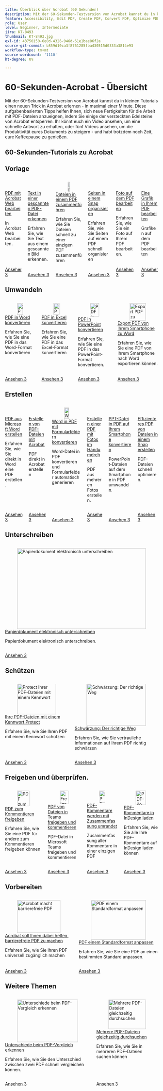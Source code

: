 ```yaml
---
title: Überblick über Acrobat (60 Sekunden)
description: Mit der 60-Sekunden-Testversion von Acrobat kannst du in kleinen Tutorials einen neuen Trick in Acrobat erlernen - in maximal einer Minute.
feature: Accessibility, Edit PDF, Create PDF, Convert PDF, Optimize PDF, Sign, Security, Share, Collaboration
role: User
level: Beginner, Intermediate
jira: KT-8493
thumbnail: KT-8493.jpg
exl-id: 43750150-6e0d-4326-946d-61e1bae86f2a
source-git-commit: b859d10ca3f8761285fba430515d0333a3814e93
workflow-type: tm+mt
source-wordcount: '1110'
ht-degree: 0%

---
```


# 60-Sekunden-Acrobat - Übersicht

Mit der 60-Sekunden-Testversion von Acrobat kannst du in kleinen Tutorials einen neuen Trick in Acrobat erlernen - in maximal einer Minute. Diese aufgabenbasierten Tipps helfen Ihnen, sich neue Fertigkeiten für die Arbeit mit PDF-Dateien anzueignen, indem Sie einige der versteckten Edelsteine von Acrobat entsperren. Ihr könnt euch ein Video ansehen, um eine schnelle Antwort zu erhalten, oder fünf Videos ansehen, um die Produktivität eures Dokuments zu steigern - und habt trotzdem noch Zeit, eure Kaffeepause zu genießen.

## 60-Sekunden-Tutorials zu Acrobat

## Vorlage   

<!-- START CARDS HTML - DO NOT MODIFY BY HAND -->
<div class="columns">
    <div class="column is-half-tablet is-half-desktop is-one-third-widescreen" aria-label="Edit PDF with Acrobat Web">
        <div class="card" style="height: 100%; display: flex; flex-direction: column; height: 100%;">
            <div class="card-image">
                <figure class="image x-is-16by9">
                    <a href="https://experienceleague.adobe.com/de/docs/document-cloud-learn/acrobat-learning/60-second/edit" title="PDF mit Acrobat Web bearbeiten" target="_self" rel="referrer">
                        <img class="is-bordered-r-small" src="https://experienceleague.adobe.com/de/docs/document-cloud-learn/acrobat-learning/60-second/media_15446e803641327fa17c7dad1078f062c9dc5712a.png?width=400&format=webply&optimize=medium" alt="PDF mit Acrobat Web bearbeiten"
                             style="width: 100%; aspect-ratio: 16 / 9; object-fit: cover; overflow: hidden; display: block; margin: auto;">
                    </a>
                </figure>
            </div>
            <div class="card-content is-padded-small" style="display: flex; flex-direction: column; flex-grow: 1; justify-content: space-between;">
                <div class="top-card-content">
                    <p class="headline is-size-6 has-text-weight-bold">
                        <a href="https://experienceleague.adobe.com/de/docs/document-cloud-learn/acrobat-learning/60-second/edit" target="_self" rel="referrer" title="PDF mit Acrobat Web bearbeiten">PDF mit Acrobat Web bearbeiten</a>
                    </p>
                    <p class="is-size-6">In Acrobat Web bearbeiten.</p>
                </div>
                <a href="https://experienceleague.adobe.com/de/docs/document-cloud-learn/acrobat-learning/60-second/edit" target="_self" rel="referrer" class="spectrum-Button spectrum-Button--outline spectrum-Button--primary spectrum-Button--sizeM" style="align-self: flex-start; margin-top: 1rem;">
                    <span class="spectrum-Button-label has-no-wrap has-text-weight-bold">Ansehen</span>
                3</a>
            </div>
        </div>
    </div>
    <div class="column is-half-tablet is-half-desktop is-one-third-widescreen" aria-label="Recognize text in a scanned PDF file">
        <div class="card" style="height: 100%; display: flex; flex-direction: column; height: 100%;">
            <div class="card-image">
                <figure class="image x-is-16by9">
                    <a href="https://experienceleague.adobe.com/de/docs/document-cloud-learn/acrobat-learning/60-second/textrecognition" title="Text in einer gescannten PDF-Datei erkennen" target="_self" rel="referrer">
                        <img class="is-bordered-r-small" src="https://experienceleague.adobe.com/de/docs/document-cloud-learn/acrobat-learning/60-second/media_18991458e25e3aeaa0ba7f169a5c62d91bfd011c7.png?width=400&format=webply&optimize=medium" alt="Text in einer gescannten PDF-Datei erkennen"
                             style="width: 100%; aspect-ratio: 16 / 9; object-fit: cover; overflow: hidden; display: block; margin: auto;">
                    </a>
                </figure>
            </div>
            <div class="card-content is-padded-small" style="display: flex; flex-direction: column; flex-grow: 1; justify-content: space-between;">
                <div class="top-card-content">
                    <p class="headline is-size-6 has-text-weight-bold">
                        <a href="https://experienceleague.adobe.com/de/docs/document-cloud-learn/acrobat-learning/60-second/textrecognition" target="_self" rel="referrer" title="Text in einer gescannten PDF-Datei erkennen">Text in einer gescannten PDF-Datei erkennen</a>
                    </p>
                    <p class="is-size-6">Erfahren Sie, wie Sie Text aus einem gescannten Bild erkennen.</p>
                </div>
                <a href="https://experienceleague.adobe.com/de/docs/document-cloud-learn/acrobat-learning/60-second/textrecognition" target="_self" rel="referrer" class="spectrum-Button spectrum-Button--outline spectrum-Button--primary spectrum-Button--sizeM" style="align-self: flex-start; margin-top: 1rem;">
                    <span class="spectrum-Button-label has-no-wrap has-text-weight-bold">Ansehen</span>
                3</a>
            </div>
        </div>
    </div>
    <div class="column is-half-tablet is-half-desktop is-one-third-widescreen" aria-label="Combine files into one PDF">
        <div class="card" style="height: 100%; display: flex; flex-direction: column; height: 100%;">
            <div class="card-image">
                <figure class="image x-is-16by9">
                    <a href="https://experienceleague.adobe.com/de/docs/document-cloud-learn/acrobat-learning/60-second/combine-to-one-pdf" title="Dateien auf einer PDF zusammenführen" target="_self" rel="referrer">
                        <img class="is-bordered-r-small" src="https://experienceleague.adobe.com/de/docs/document-cloud-learn/acrobat-learning/getting-started/media_12db4e53771239c4c355e54868bb8c2d72912cf58.png?width=400&format=webply&optimize=medium" alt="Dateien auf einer PDF zusammenführen"
                             style="width: 100%; aspect-ratio: 16 / 9; object-fit: cover; overflow: hidden; display: block; margin: auto;">
                    </a>
                </figure>
            </div>
            <div class="card-content is-padded-small" style="display: flex; flex-direction: column; flex-grow: 1; justify-content: space-between;">
                <div class="top-card-content">
                    <p class="headline is-size-6 has-text-weight-bold">
                        <a href="https://experienceleague.adobe.com/de/docs/document-cloud-learn/acrobat-learning/60-second/combine-to-one-pdf" target="_self" rel="referrer" title="Dateien auf einer PDF zusammenführen">Dateien in einem PDF zusammenführen</a>
                    </p>
                    <p class="is-size-6">Erfahren Sie, wie Sie Dateien schnell zu einer einzigen PDF zusammenführen</p>
                </div>
                <a href="https://experienceleague.adobe.com/de/docs/document-cloud-learn/acrobat-learning/60-second/combine-to-one-pdf" target="_self" rel="referrer" class="spectrum-Button spectrum-Button--outline spectrum-Button--primary spectrum-Button--sizeM" style="align-self: flex-start; margin-top: 1rem;">
                    <span class="spectrum-Button-label has-no-wrap has-text-weight-bold">Ansehen</span>
                3</a>
            </div>
        </div>
    </div>
    <div class="column is-half-tablet is-half-desktop is-one-third-widescreen" aria-label="Organize pages in a snap">
        <div class="card" style="height: 100%; display: flex; flex-direction: column; height: 100%;">
            <div class="card-image">
                <figure class="image x-is-16by9">
                    <a href="https://experienceleague.adobe.com/de/docs/document-cloud-learn/acrobat-learning/60-second/organize" title="Seiten schnell organisieren." target="_self" rel="referrer">
                        <img class="is-bordered-r-small" src="https://experienceleague.adobe.com/de/docs/document-cloud-learn/acrobat-learning/60-second/media_134a5e6bdc79683186039aefd4886410edcf8f24d.png?width=400&format=webply&optimize=medium" alt="Seiten schnell organisieren."
                             style="width: 100%; aspect-ratio: 16 / 9; object-fit: cover; overflow: hidden; display: block; margin: auto;">
                    </a>
                </figure>
            </div>
            <div class="card-content is-padded-small" style="display: flex; flex-direction: column; flex-grow: 1; justify-content: space-between;">
                <div class="top-card-content">
                    <p class="headline is-size-6 has-text-weight-bold">
                        <a href="https://experienceleague.adobe.com/de/docs/document-cloud-learn/acrobat-learning/60-second/organize" target="_self" rel="referrer" title="Seiten schnell organisieren.">Seiten in einem Snap organisieren</a>
                    </p>
                    <p class="is-size-6">Erfahren Sie, wie Sie Seiten auf einem PDF schnell organisieren</p>
                </div>
                <a href="https://experienceleague.adobe.com/de/docs/document-cloud-learn/acrobat-learning/60-second/organize" target="_self" rel="referrer" class="spectrum-Button spectrum-Button--outline spectrum-Button--primary spectrum-Button--sizeM" style="align-self: flex-start; margin-top: 1rem;">
                    <span class="spectrum-Button-label has-no-wrap has-text-weight-bold">Ansehen</span>
                3</a>
            </div>
        </div>
    </div>
    <div class="column is-half-tablet is-half-desktop is-one-third-widescreen" aria-label="Edit a photo in your PDF">
        <div class="card" style="height: 100%; display: flex; flex-direction: column; height: 100%;">
            <div class="card-image">
                <figure class="image x-is-16by9">
                    <a href="https://experienceleague.adobe.com/de/docs/document-cloud-learn/acrobat-learning/60-second/editphoto" title="Ein Foto auf dem PDF bearbeiten." target="_self" rel="referrer">
                        <img class="is-bordered-r-small" src="https://experienceleague.adobe.com/de/docs/document-cloud-learn/acrobat-learning/60-second/media_143402bd2ebb039d28d318ff79922f5cd6a72bb4c.png?width=400&format=webply&optimize=medium" alt="Ein Foto auf dem PDF bearbeiten."
                             style="width: 100%; aspect-ratio: 16 / 9; object-fit: cover; overflow: hidden; display: block; margin: auto;">
                    </a>
                </figure>
            </div>
            <div class="card-content is-padded-small" style="display: flex; flex-direction: column; flex-grow: 1; justify-content: space-between;">
                <div class="top-card-content">
                    <p class="headline is-size-6 has-text-weight-bold">
                        <a href="https://experienceleague.adobe.com/de/docs/document-cloud-learn/acrobat-learning/60-second/editphoto" target="_self" rel="referrer" title="Ein Foto auf dem PDF bearbeiten.">Foto auf dem PDF bearbeiten</a>
                    </p>
                    <p class="is-size-6">Erfahren Sie, wie Sie ein Foto auf Ihrem PDF bearbeiten.</p>
                </div>
                <a href="https://experienceleague.adobe.com/de/docs/document-cloud-learn/acrobat-learning/60-second/editphoto" target="_self" rel="referrer" class="spectrum-Button spectrum-Button--outline spectrum-Button--primary spectrum-Button--sizeM" style="align-self: flex-start; margin-top: 1rem;">
                    <span class="spectrum-Button-label has-no-wrap has-text-weight-bold">Ansehen</span>
                3</a>
            </div>
        </div>
    </div>
    <div class="column is-half-tablet is-half-desktop is-one-third-widescreen" aria-label="Edit a graphic in your PDF">
        <div class="card" style="height: 100%; display: flex; flex-direction: column; height: 100%;">
            <div class="card-image">
                <figure class="image x-is-16by9">
                    <a href="https://experienceleague.adobe.com/de/docs/document-cloud-learn/acrobat-learning/60-second/editgraphic" title="Grafiken auf dem PDF bearbeiten." target="_self" rel="referrer">
                        <img class="is-bordered-r-small" src="https://experienceleague.adobe.com/de/docs/document-cloud-learn/acrobat-learning/60-second/media_1e5970d9a0f57a1cb0c18325e8511645af3435571.png?width=400&format=webply&optimize=medium" alt="Grafiken auf dem PDF bearbeiten."
                             style="width: 100%; aspect-ratio: 16 / 9; object-fit: cover; overflow: hidden; display: block; margin: auto;">
                    </a>
                </figure>
            </div>
            <div class="card-content is-padded-small" style="display: flex; flex-direction: column; flex-grow: 1; justify-content: space-between;">
                <div class="top-card-content">
                    <p class="headline is-size-6 has-text-weight-bold">
                        <a href="https://experienceleague.adobe.com/de/docs/document-cloud-learn/acrobat-learning/60-second/editgraphic" target="_self" rel="referrer" title="Grafiken auf dem PDF bearbeiten.">Eine Grafik in Ihrem PDF bearbeiten</a>
                    </p>
                    <p class="is-size-6">Grafiken auf dem PDF bearbeiten</p>
                </div>
                <a href="https://experienceleague.adobe.com/de/docs/document-cloud-learn/acrobat-learning/60-second/editgraphic" target="_self" rel="referrer" class="spectrum-Button spectrum-Button--outline spectrum-Button--primary spectrum-Button--sizeM" style="align-self: flex-start; margin-top: 1rem;">
                    <span class="spectrum-Button-label has-no-wrap has-text-weight-bold">Ansehen</span>
                3</a>
            </div>
        </div>
    </div>
</div>
<!-- END CARDS HTML - DO NOT MODIFY BY HAND -->

## Umwandeln

<!-- START CARDS HTML - DO NOT MODIFY BY HAND -->
<div class="columns">
    <div class="column is-half-tablet is-half-desktop is-one-third-widescreen" aria-label="Convert a PDF to Word">
        <div class="card" style="height: 100%; display: flex; flex-direction: column; height: 100%;">
            <div class="card-image">
                <figure class="image x-is-16by9">
                    <a href="https://experienceleague.adobe.com/de/docs/document-cloud-learn/acrobat-learning/60-second/convert-pdf-word" title="PDF in Word umwandeln" target="_self" rel="referrer">
                        <img class="is-bordered-r-small" src="https://experienceleague.adobe.com/de/docs/document-cloud-learn/acrobat-learning/60-second/media_151fd684b86b4fce9905135d01d2089da2112ddc7.png?width=400&format=webply&optimize=medium" alt="PDF in Word umwandeln"
                             style="width: 100%; aspect-ratio: 16 / 9; object-fit: cover; overflow: hidden; display: block; margin: auto;">
                    </a>
                </figure>
            </div>
            <div class="card-content is-padded-small" style="display: flex; flex-direction: column; flex-grow: 1; justify-content: space-between;">
                <div class="top-card-content">
                    <p class="headline is-size-6 has-text-weight-bold">
                        <a href="https://experienceleague.adobe.com/de/docs/document-cloud-learn/acrobat-learning/60-second/convert-pdf-word" target="_self" rel="referrer" title="PDF in Word umwandeln">PDF in Word konvertieren</a>
                    </p>
                    <p class="is-size-6">Erfahren Sie, wie Sie eine PDF in das Word-Format konvertieren</p>
                </div>
                <a href="https://experienceleague.adobe.com/de/docs/document-cloud-learn/acrobat-learning/60-second/convert-pdf-word" target="_self" rel="referrer" class="spectrum-Button spectrum-Button--outline spectrum-Button--primary spectrum-Button--sizeM" style="align-self: flex-start; margin-top: 1rem;">
                    <span class="spectrum-Button-label has-no-wrap has-text-weight-bold">Ansehen</span>
                3</a>
            </div>
        </div>
    </div>
    <div class="column is-half-tablet is-half-desktop is-one-third-widescreen" aria-label="Convert a PDF to Excel">
        <div class="card" style="height: 100%; display: flex; flex-direction: column; height: 100%;">
            <div class="card-image">
                <figure class="image x-is-16by9">
                    <a href="https://experienceleague.adobe.com/de/docs/document-cloud-learn/acrobat-learning/60-second/convert-pdf-excel" title="PDF in Excel konvertieren" target="_self" rel="referrer">
                        <img class="is-bordered-r-small" src="https://experienceleague.adobe.com/de/docs/document-cloud-learn/acrobat-learning/60-second/media_150c2cc7e2c37eb955ee680e942f7240e7a3be743.png?width=400&format=webply&optimize=medium" alt="PDF in Excel konvertieren"
                             style="width: 100%; aspect-ratio: 16 / 9; object-fit: cover; overflow: hidden; display: block; margin: auto;">
                    </a>
                </figure>
            </div>
            <div class="card-content is-padded-small" style="display: flex; flex-direction: column; flex-grow: 1; justify-content: space-between;">
                <div class="top-card-content">
                    <p class="headline is-size-6 has-text-weight-bold">
                        <a href="https://experienceleague.adobe.com/de/docs/document-cloud-learn/acrobat-learning/60-second/convert-pdf-excel" target="_self" rel="referrer" title="PDF in Excel konvertieren">PDF in Excel konvertieren</a>
                    </p>
                    <p class="is-size-6">Erfahren Sie, wie Sie eine PDF in das Excel-Format konvertieren</p>
                </div>
                <a href="https://experienceleague.adobe.com/de/docs/document-cloud-learn/acrobat-learning/60-second/convert-pdf-excel" target="_self" rel="referrer" class="spectrum-Button spectrum-Button--outline spectrum-Button--primary spectrum-Button--sizeM" style="align-self: flex-start; margin-top: 1rem;">
                    <span class="spectrum-Button-label has-no-wrap has-text-weight-bold">Ansehen</span>
                3</a>
            </div>
        </div>
    </div>
    <div class="column is-half-tablet is-half-desktop is-one-third-widescreen" aria-label="Convert a PDF to PowerPoint">
        <div class="card" style="height: 100%; display: flex; flex-direction: column; height: 100%;">
            <div class="card-image">
                <figure class="image x-is-16by9">
                    <a href="https://experienceleague.adobe.com/de/docs/document-cloud-learn/acrobat-learning/60-second/convert-pdf-powerpoint" title="PDF in PowerPoint umwandeln" target="_self" rel="referrer">
                        <img class="is-bordered-r-small" src="https://experienceleague.adobe.com/de/docs/document-cloud-learn/acrobat-learning/60-second/media_1f8d6d403480a260dc967912fe013c5a6419dcffc.png?width=400&format=webply&optimize=medium" alt="PDF in PowerPoint umwandeln"
                             style="width: 100%; aspect-ratio: 16 / 9; object-fit: cover; overflow: hidden; display: block; margin: auto;">
                    </a>
                </figure>
            </div>
            <div class="card-content is-padded-small" style="display: flex; flex-direction: column; flex-grow: 1; justify-content: space-between;">
                <div class="top-card-content">
                    <p class="headline is-size-6 has-text-weight-bold">
                        <a href="https://experienceleague.adobe.com/de/docs/document-cloud-learn/acrobat-learning/60-second/convert-pdf-powerpoint" target="_self" rel="referrer" title="PDF in PowerPoint umwandeln">PDF in PowerPoint konvertieren</a>
                    </p>
                    <p class="is-size-6">Erfahren Sie, wie Sie eine PDF in das PowerPoint-Format konvertieren.</p>
                </div>
                <a href="https://experienceleague.adobe.com/de/docs/document-cloud-learn/acrobat-learning/60-second/convert-pdf-powerpoint" target="_self" rel="referrer" class="spectrum-Button spectrum-Button--outline spectrum-Button--primary spectrum-Button--sizeM" style="align-self: flex-start; margin-top: 1rem;">
                    <span class="spectrum-Button-label has-no-wrap has-text-weight-bold">Ansehen</span>
                3</a>
            </div>
        </div>
    </div>
    <div class="column is-half-tablet is-half-desktop is-one-third-widescreen" aria-label="Export PDF to Word from your phone">
        <div class="card" style="height: 100%; display: flex; flex-direction: column; height: 100%;">
            <div class="card-image">
                <figure class="image x-is-16by9">
                    <a href="https://experienceleague.adobe.com/de/docs/document-cloud-learn/acrobat-learning/60-second/exportwordphone" title="Export PDF zu Word auf dem Smartphone." target="_self" rel="referrer">
                        <img class="is-bordered-r-small" src="https://experienceleague.adobe.com/de/docs/document-cloud-learn/acrobat-learning/60-second/media_159dede237c9c628066a9c0d75d0ea1d0a0255f26.png?width=400&format=webply&optimize=medium" alt="Export PDF zu Word auf dem Smartphone."
                             style="width: 100%; aspect-ratio: 16 / 9; object-fit: cover; overflow: hidden; display: block; margin: auto;">
                    </a>
                </figure>
            </div>
            <div class="card-content is-padded-small" style="display: flex; flex-direction: column; flex-grow: 1; justify-content: space-between;">
                <div class="top-card-content">
                    <p class="headline is-size-6 has-text-weight-bold">
                        <a href="https://experienceleague.adobe.com/de/docs/document-cloud-learn/acrobat-learning/60-second/exportwordphone" target="_self" rel="referrer" title="Export PDF zu Word auf dem Smartphone.">Export PDF von Ihrem Smartphone zu Word</a>
                    </p>
                    <p class="is-size-6">Erfahren Sie, wie Sie eine PDF von Ihrem Smartphone nach Word exportieren können.</p>
                </div>
                <a href="https://experienceleague.adobe.com/de/docs/document-cloud-learn/acrobat-learning/60-second/exportwordphone" target="_self" rel="referrer" class="spectrum-Button spectrum-Button--outline spectrum-Button--primary spectrum-Button--sizeM" style="align-self: flex-start; margin-top: 1rem;">
                    <span class="spectrum-Button-label has-no-wrap has-text-weight-bold">Ansehen</span>
                3</a>
            </div>
        </div>
    </div>
</div>
<!-- END CARDS HTML - DO NOT MODIFY BY HAND -->

## Erstellen

<!-- START CARDS HTML - DO NOT MODIFY BY HAND -->
<div class="columns">
    <div class="column is-half-tablet is-half-desktop is-one-third-widescreen" aria-label="Create a PDF from Microsoft Word">
        <div class="card" style="height: 100%; display: flex; flex-direction: column; height: 100%;">
            <div class="card-image">
                <figure class="image x-is-16by9">
                    <a href="https://experienceleague.adobe.com/de/docs/document-cloud-learn/acrobat-learning/60-second/word-to-pdf" title="PDF aus Microsoft Word erstellen" target="_self" rel="referrer">
                        <img class="is-bordered-r-small" src="https://experienceleague.adobe.com/de/docs/document-cloud-learn/acrobat-learning/60-second/media_1cd736365ac8082ced244671cce45aefc5162b2b5.png?width=400&format=webply&optimize=medium" alt="PDF aus Microsoft Word erstellen"
                             style="width: 100%; aspect-ratio: 16 / 9; object-fit: cover; overflow: hidden; display: block; margin: auto;">
                    </a>
                </figure>
            </div>
            <div class="card-content is-padded-small" style="display: flex; flex-direction: column; flex-grow: 1; justify-content: space-between;">
                <div class="top-card-content">
                    <p class="headline is-size-6 has-text-weight-bold">
                        <a href="https://experienceleague.adobe.com/de/docs/document-cloud-learn/acrobat-learning/60-second/word-to-pdf" target="_self" rel="referrer" title="PDF aus Microsoft Word erstellen">PDF aus Microsoft Word erstellen</a>
                    </p>
                    <p class="is-size-6">Erfahren Sie, wie Sie direkt in Word eine PDF erstellen.</p>
                </div>
                <a href="https://experienceleague.adobe.com/de/docs/document-cloud-learn/acrobat-learning/60-second/word-to-pdf" target="_self" rel="referrer" class="spectrum-Button spectrum-Button--outline spectrum-Button--primary spectrum-Button--sizeM" style="align-self: flex-start; margin-top: 1rem;">
                    <span class="spectrum-Button-label has-no-wrap has-text-weight-bold">Ansehen</span>
                3</a>
            </div>
        </div>
    </div>
    <div class="column is-half-tablet is-half-desktop is-one-third-widescreen" aria-label="Create PDF files with Acrobat">
        <div class="card" style="height: 100%; display: flex; flex-direction: column; height: 100%;">
            <div class="card-image">
                <figure class="image x-is-16by9">
                    <a href="https://experienceleague.adobe.com/de/docs/document-cloud-learn/acrobat-learning/60-second/create-from-acrobat" title="Erstellen von PDF-Dateien mit Acrobat" target="_self" rel="referrer">
                        <img class="is-bordered-r-small" src="https://experienceleague.adobe.com/de/docs/document-cloud-learn/acrobat-learning/60-second/media_11870f1d4b20a042dc6d14477c438af32860ceac8.png?width=400&format=webply&optimize=medium" alt="Erstellen von PDF-Dateien mit Acrobat"
                             style="width: 100%; aspect-ratio: 16 / 9; object-fit: cover; overflow: hidden; display: block; margin: auto;">
                    </a>
                </figure>
            </div>
            <div class="card-content is-padded-small" style="display: flex; flex-direction: column; flex-grow: 1; justify-content: space-between;">
                <div class="top-card-content">
                    <p class="headline is-size-6 has-text-weight-bold">
                        <a href="https://experienceleague.adobe.com/de/docs/document-cloud-learn/acrobat-learning/60-second/create-from-acrobat" target="_self" rel="referrer" title="Erstellen von PDF-Dateien mit Acrobat">Erstellen von PDF-Dateien mit Acrobat</a>
                    </p>
                    <p class="is-size-6">PDF direkt in Acrobat erstellen</p>
                </div>
                <a href="https://experienceleague.adobe.com/de/docs/document-cloud-learn/acrobat-learning/60-second/create-from-acrobat" target="_self" rel="referrer" class="spectrum-Button spectrum-Button--outline spectrum-Button--primary spectrum-Button--sizeM" style="align-self: flex-start; margin-top: 1rem;">
                    <span class="spectrum-Button-label has-no-wrap has-text-weight-bold">Ansehen</span>
                3</a>
            </div>
        </div>
    </div>
    <div class="column is-half-tablet is-half-desktop is-one-third-widescreen" aria-label="Convert Word to PDF including form fields">
        <div class="card" style="height: 100%; display: flex; flex-direction: column; height: 100%;">
            <div class="card-image">
                <figure class="image x-is-16by9">
                    <a href="https://experienceleague.adobe.com/de/docs/document-cloud-learn/acrobat-learning/60-second/wordform" title="Word-Dokumente einschließlich Formularfelder in PDF-Dateien konvertieren" target="_self" rel="referrer">
                        <img class="is-bordered-r-small" src="https://experienceleague.adobe.com/de/docs/document-cloud-learn/acrobat-learning/60-second/media_144fe4c86278b0d29c252495b50d8d16f3d2c3876.png?width=400&format=webply&optimize=medium" alt="Word-Dokumente einschließlich Formularfelder in PDF-Dateien konvertieren"
                             style="width: 100%; aspect-ratio: 16 / 9; object-fit: cover; overflow: hidden; display: block; margin: auto;">
                    </a>
                </figure>
            </div>
            <div class="card-content is-padded-small" style="display: flex; flex-direction: column; flex-grow: 1; justify-content: space-between;">
                <div class="top-card-content">
                    <p class="headline is-size-6 has-text-weight-bold">
                        <a href="https://experienceleague.adobe.com/de/docs/document-cloud-learn/acrobat-learning/60-second/wordform" target="_self" rel="referrer" title="Word-Dokumente einschließlich Formularfelder in PDF-Dateien konvertieren">Word in PDF mit Formularfeldern konvertieren</a>
                    </p>
                    <p class="is-size-6">Word-Datei in PDF konvertieren und Formularfelder automatisch generieren</p>
                </div>
                <a href="https://experienceleague.adobe.com/de/docs/document-cloud-learn/acrobat-learning/60-second/wordform" target="_self" rel="referrer" class="spectrum-Button spectrum-Button--outline spectrum-Button--primary spectrum-Button--sizeM" style="align-self: flex-start; margin-top: 1rem;">
                    <span class="spectrum-Button-label has-no-wrap has-text-weight-bold">Ansehen</span>
                3</a>
            </div>
        </div>
    </div>
    <div class="column is-half-tablet is-half-desktop is-one-third-widescreen" aria-label="Create a PDF of photos in an instant">
        <div class="card" style="height: 100%; display: flex; flex-direction: column; height: 100%;">
            <div class="card-image">
                <figure class="image x-is-16by9">
                    <a href="https://experienceleague.adobe.com/de/docs/document-cloud-learn/acrobat-learning/60-second/photo" title="PDF mit wenigen Klicks erstellen" target="_self" rel="referrer">
                        <img class="is-bordered-r-small" src="https://experienceleague.adobe.com/de/docs/document-cloud-learn/acrobat-learning/60-second/media_18e81d37992122545eb35d6f082caab4a314eb4d3.png?width=400&format=webply&optimize=medium" alt="PDF mit wenigen Klicks erstellen"
                             style="width: 100%; aspect-ratio: 16 / 9; object-fit: cover; overflow: hidden; display: block; margin: auto;">
                    </a>
                </figure>
            </div>
            <div class="card-content is-padded-small" style="display: flex; flex-direction: column; flex-grow: 1; justify-content: space-between;">
                <div class="top-card-content">
                    <p class="headline is-size-6 has-text-weight-bold">
                        <a href="https://experienceleague.adobe.com/de/docs/document-cloud-learn/acrobat-learning/60-second/photo" target="_self" rel="referrer" title="PDF mit wenigen Klicks erstellen">Erstellen einer PDF mit Fotos im Handumdrehen</a>
                    </p>
                    <p class="is-size-6">PDF aus mehreren Fotos erstellen.</p>
                </div>
                <a href="https://experienceleague.adobe.com/de/docs/document-cloud-learn/acrobat-learning/60-second/photo" target="_self" rel="referrer" class="spectrum-Button spectrum-Button--outline spectrum-Button--primary spectrum-Button--sizeM" style="align-self: flex-start; margin-top: 1rem;">
                    <span class="spectrum-Button-label has-no-wrap has-text-weight-bold">Ansehen</span>
                3</a>
            </div>
        </div>
    </div>
    <div class="column is-half-tablet is-half-desktop is-one-third-widescreen" aria-label="Convert a PPT file to PDF on your phone">
        <div class="card" style="height: 100%; display: flex; flex-direction: column; height: 100%;">
            <div class="card-image">
                <figure class="image x-is-16by9">
                    <a href="https://experienceleague.adobe.com/de/docs/document-cloud-learn/acrobat-learning/60-second/phone" title="PPT- in PDF-Dateien umwandeln - auf dem Smartphone." target="_self" rel="referrer">
                        <img class="is-bordered-r-small" src="https://experienceleague.adobe.com/de/docs/document-cloud-learn/acrobat-learning/60-second/media_17330e204d49ad64a1af9098da67fc2d172566d0a.png?width=400&format=webply&optimize=medium" alt="PPT- in PDF-Dateien umwandeln - auf dem Smartphone."
                             style="width: 100%; aspect-ratio: 16 / 9; object-fit: cover; overflow: hidden; display: block; margin: auto;">
                    </a>
                </figure>
            </div>
            <div class="card-content is-padded-small" style="display: flex; flex-direction: column; flex-grow: 1; justify-content: space-between;">
                <div class="top-card-content">
                    <p class="headline is-size-6 has-text-weight-bold">
                        <a href="https://experienceleague.adobe.com/de/docs/document-cloud-learn/acrobat-learning/60-second/phone" target="_self" rel="referrer" title="PPT- in PDF-Dateien umwandeln - auf dem Smartphone.">PPT-Datei in PDF auf Ihrem Smartphone konvertieren</a>
                    </p>
                    <p class="is-size-6">PowerPoint-Dateien auf dem Smartphone in PDF umwandeln.</p>
                </div>
                <a href="https://experienceleague.adobe.com/de/docs/document-cloud-learn/acrobat-learning/60-second/phone" target="_self" rel="referrer" class="spectrum-Button spectrum-Button--outline spectrum-Button--primary spectrum-Button--sizeM" style="align-self: flex-start; margin-top: 1rem;">
                    <span class="spectrum-Button-label has-no-wrap has-text-weight-bold">Ansehen</span>
                3</a>
            </div>
        </div>
    </div>
    <div class="column is-half-tablet is-half-desktop is-one-third-widescreen" aria-label="Create more efficient PDF files in a snap">
        <div class="card" style="height: 100%; display: flex; flex-direction: column; height: 100%;">
            <div class="card-image">
                <figure class="image x-is-16by9">
                    <a href="https://experienceleague.adobe.com/de/docs/document-cloud-learn/acrobat-learning/60-second/optimize" title="Effizienteres PDF von Dateien mit wenigen Klicks" target="_self" rel="referrer">
                        <img class="is-bordered-r-small" src="https://experienceleague.adobe.com/de/docs/document-cloud-learn/acrobat-learning/60-second/media_1803962c9009d3368a7edd10c31f9d262e8867539.png?width=400&format=webply&optimize=medium" alt="Effizienteres PDF von Dateien mit wenigen Klicks"
                             style="width: 100%; aspect-ratio: 16 / 9; object-fit: cover; overflow: hidden; display: block; margin: auto;">
                    </a>
                </figure>
            </div>
            <div class="card-content is-padded-small" style="display: flex; flex-direction: column; flex-grow: 1; justify-content: space-between;">
                <div class="top-card-content">
                    <p class="headline is-size-6 has-text-weight-bold">
                        <a href="https://experienceleague.adobe.com/de/docs/document-cloud-learn/acrobat-learning/60-second/optimize" target="_self" rel="referrer" title="Effizienteres PDF von Dateien mit wenigen Klicks">Effizienteres PDF von Dateien in einem Snap erstellen</a>
                    </p>
                    <p class="is-size-6">PDF-Dateien schnell optimieren.</p>
                </div>
                <a href="https://experienceleague.adobe.com/de/docs/document-cloud-learn/acrobat-learning/60-second/optimize" target="_self" rel="referrer" class="spectrum-Button spectrum-Button--outline spectrum-Button--primary spectrum-Button--sizeM" style="align-self: flex-start; margin-top: 1rem;">
                    <span class="spectrum-Button-label has-no-wrap has-text-weight-bold">Ansehen</span>
                3</a>
            </div>
        </div>
    </div>
</div>
<!-- END CARDS HTML - DO NOT MODIFY BY HAND -->

## Unterschreiben

<!-- START CARDS HTML - DO NOT MODIFY BY HAND -->
<div class="columns">
    <div class="column is-half-tablet is-half-desktop is-one-third-widescreen" aria-label="Electronically sign a paper document">
        <div class="card" style="height: 100%; display: flex; flex-direction: column; height: 100%;">
            <div class="card-image">
                <figure class="image x-is-16by9">
                    <a href="https://experienceleague.adobe.com/de/docs/document-cloud-learn/acrobat-learning/60-second/sign" title="Papierdokument elektronisch unterschreiben" target="_self" rel="referrer">
                        <img class="is-bordered-r-small" src="https://experienceleague.adobe.com/de/docs/document-cloud-learn/acrobat-learning/60-second/media_1208aec2e5b247e623754caa50e089d2f4ded0a6d.png?width=400&format=webply&optimize=medium" alt="Papierdokument elektronisch unterschreiben"
                             style="width: 100%; aspect-ratio: 16 / 9; object-fit: cover; overflow: hidden; display: block; margin: auto;">
                    </a>
                </figure>
            </div>
            <div class="card-content is-padded-small" style="display: flex; flex-direction: column; flex-grow: 1; justify-content: space-between;">
                <div class="top-card-content">
                    <p class="headline is-size-6 has-text-weight-bold">
                        <a href="https://experienceleague.adobe.com/de/docs/document-cloud-learn/acrobat-learning/60-second/sign" target="_self" rel="referrer" title="Papierdokument elektronisch unterschreiben">Papierdokument elektronisch unterschreiben</a>
                    </p>
                    <p class="is-size-6">Papierdokument elektronisch unterschreiben.</p>
                </div>
                <a href="https://experienceleague.adobe.com/de/docs/document-cloud-learn/acrobat-learning/60-second/sign" target="_self" rel="referrer" class="spectrum-Button spectrum-Button--outline spectrum-Button--primary spectrum-Button--sizeM" style="align-self: flex-start; margin-top: 1rem;">
                    <span class="spectrum-Button-label has-no-wrap has-text-weight-bold">Ansehen</span>
                3</a>
            </div>
        </div>
    </div>
</div>
<!-- END CARDS HTML - DO NOT MODIFY BY HAND -->

## Schützen

<!-- START CARDS HTML - DO NOT MODIFY BY HAND -->
<div class="columns">
    <div class="column is-half-tablet is-half-desktop is-one-third-widescreen" aria-label="Protect your PDF files with a password">
        <div class="card" style="height: 100%; display: flex; flex-direction: column; height: 100%;">
            <div class="card-image">
                <figure class="image x-is-16by9">
                    <a href="https://experienceleague.adobe.com/de/docs/document-cloud-learn/acrobat-learning/60-second/protect" title="Protect Ihrer PDF-Dateien mit einem Kennwort" target="_self" rel="referrer">
                        <img class="is-bordered-r-small" src="https://experienceleague.adobe.com/de/docs/document-cloud-learn/acrobat-learning/60-second/media_1dd983a4813e3ef7b729b15e794efae1217399beb.png?width=400&format=webply&optimize=medium" alt="Protect Ihrer PDF-Dateien mit einem Kennwort"
                             style="width: 100%; aspect-ratio: 16 / 9; object-fit: cover; overflow: hidden; display: block; margin: auto;">
                    </a>
                </figure>
            </div>
            <div class="card-content is-padded-small" style="display: flex; flex-direction: column; flex-grow: 1; justify-content: space-between;">
                <div class="top-card-content">
                    <p class="headline is-size-6 has-text-weight-bold">
                        <a href="https://experienceleague.adobe.com/de/docs/document-cloud-learn/acrobat-learning/60-second/protect" target="_self" rel="referrer" title="Protect Ihrer PDF-Dateien mit einem Kennwort">Ihre PDF-Dateien mit einem Kennwort Protect</a>
                    </p>
                    <p class="is-size-6">Erfahren Sie, wie Sie Ihren PDF mit einem Kennwort schützen</p>
                </div>
                <a href="https://experienceleague.adobe.com/de/docs/document-cloud-learn/acrobat-learning/60-second/protect" target="_self" rel="referrer" class="spectrum-Button spectrum-Button--outline spectrum-Button--primary spectrum-Button--sizeM" style="align-self: flex-start; margin-top: 1rem;">
                    <span class="spectrum-Button-label has-no-wrap has-text-weight-bold">Ansehen</span>
                3</a>
            </div>
        </div>
    </div>
    <div class="column is-half-tablet is-half-desktop is-one-third-widescreen" aria-label="Redaction: The right way">
        <div class="card" style="height: 100%; display: flex; flex-direction: column; height: 100%;">
            <div class="card-image">
                <figure class="image x-is-16by9">
                    <a href="https://experienceleague.adobe.com/de/docs/document-cloud-learn/acrobat-learning/60-second/redaction" title="Schwärzung: Der richtige Weg" target="_self" rel="referrer">
                        <img class="is-bordered-r-small" src="https://experienceleague.adobe.com/de/docs/document-cloud-learn/acrobat-learning/60-second/media_157cf46d9edc5dd644ff1bef8f186a240b931fb37.png?width=400&format=webply&optimize=medium" alt="Schwärzung: Der richtige Weg"
                             style="width: 100%; aspect-ratio: 16 / 9; object-fit: cover; overflow: hidden; display: block; margin: auto;">
                    </a>
                </figure>
            </div>
            <div class="card-content is-padded-small" style="display: flex; flex-direction: column; flex-grow: 1; justify-content: space-between;">
                <div class="top-card-content">
                    <p class="headline is-size-6 has-text-weight-bold">
                        <a href="https://experienceleague.adobe.com/de/docs/document-cloud-learn/acrobat-learning/60-second/redaction" target="_self" rel="referrer" title="Schwärzung: Der richtige Weg">Schwärzung: Der richtige Weg</a>
                    </p>
                    <p class="is-size-6">Erfahren Sie, wie Sie vertrauliche Informationen auf Ihrem PDF richtig schwärzen</p>
                </div>
                <a href="https://experienceleague.adobe.com/de/docs/document-cloud-learn/acrobat-learning/60-second/redaction" target="_self" rel="referrer" class="spectrum-Button spectrum-Button--outline spectrum-Button--primary spectrum-Button--sizeM" style="align-self: flex-start; margin-top: 1rem;">
                    <span class="spectrum-Button-label has-no-wrap has-text-weight-bold">Ansehen</span>
                3</a>
            </div>
        </div>
    </div>
</div>
<!-- END CARDS HTML - DO NOT MODIFY BY HAND -->

## Freigeben und überprüfen.

<!-- START CARDS HTML - DO NOT MODIFY BY HAND -->
<div class="columns">
    <div class="column is-half-tablet is-half-desktop is-one-third-widescreen" aria-label="Share a PDF for commenting">
        <div class="card" style="height: 100%; display: flex; flex-direction: column; height: 100%;">
            <div class="card-image">
                <figure class="image x-is-16by9">
                    <a href="https://experienceleague.adobe.com/de/docs/document-cloud-learn/acrobat-learning/60-second/share-comment" title="PDF zum Kommentieren freigeben." target="_self" rel="referrer">
                        <img class="is-bordered-r-small" src="https://experienceleague.adobe.com/de/docs/document-cloud-learn/acrobat-learning/60-second/media_1df6283b214efd1ddd237c3677af76911195315c2.png?width=400&format=webply&optimize=medium" alt="PDF zum Kommentieren freigeben."
                             style="width: 100%; aspect-ratio: 16 / 9; object-fit: cover; overflow: hidden; display: block; margin: auto;">
                    </a>
                </figure>
            </div>
            <div class="card-content is-padded-small" style="display: flex; flex-direction: column; flex-grow: 1; justify-content: space-between;">
                <div class="top-card-content">
                    <p class="headline is-size-6 has-text-weight-bold">
                        <a href="https://experienceleague.adobe.com/de/docs/document-cloud-learn/acrobat-learning/60-second/share-comment" target="_self" rel="referrer" title="PDF zum Kommentieren freigeben.">PDF zum Kommentieren freigeben</a>
                    </p>
                    <p class="is-size-6">Erfahren Sie, wie Sie eine PDF für andere zum Kommentieren freigeben können</p>
                </div>
                <a href="https://experienceleague.adobe.com/de/docs/document-cloud-learn/acrobat-learning/60-second/share-comment" target="_self" rel="referrer" class="spectrum-Button spectrum-Button--outline spectrum-Button--primary spectrum-Button--sizeM" style="align-self: flex-start; margin-top: 1rem;">
                    <span class="spectrum-Button-label has-no-wrap has-text-weight-bold">Ansehen</span>
                3</a>
            </div>
        </div>
    </div>
    <div class="column is-half-tablet is-half-desktop is-one-third-widescreen" aria-label="Share and comment on PDF files in Teams">
        <div class="card" style="height: 100%; display: flex; flex-direction: column; height: 100%;">
            <div class="card-image">
                <figure class="image x-is-16by9">
                    <a href="https://experienceleague.adobe.com/de/docs/document-cloud-learn/acrobat-learning/60-second/share-comment-teams" title="Freigeben und Kommentieren von PDF-Dateien in Teams" target="_self" rel="referrer">
                        <img class="is-bordered-r-small" src="https://experienceleague.adobe.com/de/docs/document-cloud-learn/acrobat-learning/60-second/media_1720a3899d776d3ac481b80fee706cbdf3858bbf7.png?width=400&format=webply&optimize=medium" alt="Freigeben und Kommentieren von PDF-Dateien in Teams"
                             style="width: 100%; aspect-ratio: 16 / 9; object-fit: cover; overflow: hidden; display: block; margin: auto;">
                    </a>
                </figure>
            </div>
            <div class="card-content is-padded-small" style="display: flex; flex-direction: column; flex-grow: 1; justify-content: space-between;">
                <div class="top-card-content">
                    <p class="headline is-size-6 has-text-weight-bold">
                        <a href="https://experienceleague.adobe.com/de/docs/document-cloud-learn/acrobat-learning/60-second/share-comment-teams" target="_self" rel="referrer" title="Freigeben und Kommentieren von PDF-Dateien in Teams">PDF von Dateien in Teams freigeben und kommentieren</a>
                    </p>
                    <p class="is-size-6">PDF-Datei in Microsoft Teams freigeben und kommentieren</p>
                </div>
                <a href="https://experienceleague.adobe.com/de/docs/document-cloud-learn/acrobat-learning/60-second/share-comment-teams" target="_self" rel="referrer" class="spectrum-Button spectrum-Button--outline spectrum-Button--primary spectrum-Button--sizeM" style="align-self: flex-start; margin-top: 1rem;">
                    <span class="spectrum-Button-label has-no-wrap has-text-weight-bold">Ansehen</span>
                3</a>
            </div>
        </div>
    </div>
    <div class="column is-half-tablet is-half-desktop is-one-third-widescreen" aria-label="Wrangling PDF comments with Summarize">
        <div class="card" style="height: 100%; display: flex; flex-direction: column; height: 100%;">
            <div class="card-image">
                <figure class="image x-is-16by9">
                    <a href="https://experienceleague.adobe.com/de/docs/document-cloud-learn/acrobat-learning/60-second/summarize-comments" title="PDF-Kommentare mit &quot;Zusammenfassen&quot; umreißen" target="_self" rel="referrer">
                        <img class="is-bordered-r-small" src="https://experienceleague.adobe.com/de/docs/document-cloud-learn/acrobat-learning/60-second/media_17b1b68eade2127c8eb341461188bbf3c1067669e.png?width=400&format=webply&optimize=medium" alt="PDF-Kommentare mit &quot;Zusammenfassen&quot; umreißen"
                             style="width: 100%; aspect-ratio: 16 / 9; object-fit: cover; overflow: hidden; display: block; margin: auto;">
                    </a>
                </figure>
            </div>
            <div class="card-content is-padded-small" style="display: flex; flex-direction: column; flex-grow: 1; justify-content: space-between;">
                <div class="top-card-content">
                    <p class="headline is-size-6 has-text-weight-bold">
                        <a href="https://experienceleague.adobe.com/de/docs/document-cloud-learn/acrobat-learning/60-second/summarize-comments" target="_self" rel="referrer" title="PDF-Kommentare mit &quot;Zusammenfassen&quot; umreißen">PDF-Kommentare werden mit Zusammenfassung umrandet</a>
                    </p>
                    <p class="is-size-6">Zusammenfassung aller Kommentare in einer einzigen PDF</p>
                </div>
                <a href="https://experienceleague.adobe.com/de/docs/document-cloud-learn/acrobat-learning/60-second/summarize-comments" target="_self" rel="referrer" class="spectrum-Button spectrum-Button--outline spectrum-Button--primary spectrum-Button--sizeM" style="align-self: flex-start; margin-top: 1rem;">
                    <span class="spectrum-Button-label has-no-wrap has-text-weight-bold">Ansehen</span>
                3</a>
            </div>
        </div>
    </div>
    <div class="column is-half-tablet is-half-desktop is-one-third-widescreen" aria-label="Load PDF comments into InDesign">
        <div class="card" style="height: 100%; display: flex; flex-direction: column; height: 100%;">
            <div class="card-image">
                <figure class="image x-is-16by9">
                    <a href="https://experienceleague.adobe.com/de/docs/document-cloud-learn/acrobat-learning/60-second/indesign" title="PDF-Kommentare in InDesign laden" target="_self" rel="referrer">
                        <img class="is-bordered-r-small" src="https://experienceleague.adobe.com/de/docs/document-cloud-learn/acrobat-learning/60-second/media_12b5fbc41158aa6c29b27d55f48da2e555340bb74.png?width=400&format=webply&optimize=medium" alt="PDF-Kommentare in InDesign laden"
                             style="width: 100%; aspect-ratio: 16 / 9; object-fit: cover; overflow: hidden; display: block; margin: auto;">
                    </a>
                </figure>
            </div>
            <div class="card-content is-padded-small" style="display: flex; flex-direction: column; flex-grow: 1; justify-content: space-between;">
                <div class="top-card-content">
                    <p class="headline is-size-6 has-text-weight-bold">
                        <a href="https://experienceleague.adobe.com/de/docs/document-cloud-learn/acrobat-learning/60-second/indesign" target="_self" rel="referrer" title="PDF-Kommentare in InDesign laden">PDF-Kommentare in InDesign laden</a>
                    </p>
                    <p class="is-size-6">Erfahren Sie, wie Sie alle Ihre PDF-Kommentare auf InDesign laden können</p>
                </div>
                <a href="https://experienceleague.adobe.com/de/docs/document-cloud-learn/acrobat-learning/60-second/indesign" target="_self" rel="referrer" class="spectrum-Button spectrum-Button--outline spectrum-Button--primary spectrum-Button--sizeM" style="align-self: flex-start; margin-top: 1rem;">
                    <span class="spectrum-Button-label has-no-wrap has-text-weight-bold">Ansehen</span>
                3</a>
            </div>
        </div>
    </div>
</div>
<!-- END CARDS HTML - DO NOT MODIFY BY HAND -->

## Vorbereiten

<!-- START CARDS HTML - DO NOT MODIFY BY HAND -->
<div class="columns">
    <div class="column is-half-tablet is-half-desktop is-one-third-widescreen" aria-label="Let Acrobat help you make accessible PDFs">
        <div class="card" style="height: 100%; display: flex; flex-direction: column; height: 100%;">
            <div class="card-image">
                <figure class="image x-is-16by9">
                    <a href="https://experienceleague.adobe.com/de/docs/document-cloud-learn/acrobat-learning/60-second/accessible" title="Acrobat macht barrierefreie PDF" target="_self" rel="referrer">
                        <img class="is-bordered-r-small" src="https://experienceleague.adobe.com/de/docs/document-cloud-learn/acrobat-learning/60-second/media_1e2904f6c282577ed675e5b1afeaa1e9512565f47.png?width=400&format=webply&optimize=medium" alt="Acrobat macht barrierefreie PDF"
                             style="width: 100%; aspect-ratio: 16 / 9; object-fit: cover; overflow: hidden; display: block; margin: auto;">
                    </a>
                </figure>
            </div>
            <div class="card-content is-padded-small" style="display: flex; flex-direction: column; flex-grow: 1; justify-content: space-between;">
                <div class="top-card-content">
                    <p class="headline is-size-6 has-text-weight-bold">
                        <a href="https://experienceleague.adobe.com/de/docs/document-cloud-learn/acrobat-learning/60-second/accessible" target="_self" rel="referrer" title="Acrobat macht barrierefreie PDF">Acrobat soll Ihnen dabei helfen, barrierefreie PDF zu machen</a>
                    </p>
                    <p class="is-size-6">Erfahren Sie, wie Sie Ihren PDF universell zugänglich machen</p>
                </div>
                <a href="https://experienceleague.adobe.com/de/docs/document-cloud-learn/acrobat-learning/60-second/accessible" target="_self" rel="referrer" class="spectrum-Button spectrum-Button--outline spectrum-Button--primary spectrum-Button--sizeM" style="align-self: flex-start; margin-top: 1rem;">
                    <span class="spectrum-Button-label has-no-wrap has-text-weight-bold">Ansehen</span>
                3</a>
            </div>
        </div>
    </div>
    <div class="column is-half-tablet is-half-desktop is-one-third-widescreen" aria-label="Conform a PDF to a standard format">
        <div class="card" style="height: 100%; display: flex; flex-direction: column; height: 100%;">
            <div class="card-image">
                <figure class="image x-is-16by9">
                    <a href="https://experienceleague.adobe.com/de/docs/document-cloud-learn/acrobat-learning/60-second/conform" title="PDF einem Standardformat anpassen" target="_self" rel="referrer">
                        <img class="is-bordered-r-small" src="https://experienceleague.adobe.com/de/docs/document-cloud-learn/acrobat-learning/60-second/media_1c82cf6c647f1f7df7f66caab864c0abb7adece74.png?width=400&format=webply&optimize=medium" alt="PDF einem Standardformat anpassen"
                             style="width: 100%; aspect-ratio: 16 / 9; object-fit: cover; overflow: hidden; display: block; margin: auto;">
                    </a>
                </figure>
            </div>
            <div class="card-content is-padded-small" style="display: flex; flex-direction: column; flex-grow: 1; justify-content: space-between;">
                <div class="top-card-content">
                    <p class="headline is-size-6 has-text-weight-bold">
                        <a href="https://experienceleague.adobe.com/de/docs/document-cloud-learn/acrobat-learning/60-second/conform" target="_self" rel="referrer" title="PDF einem Standardformat anpassen">PDF einem Standardformat anpassen</a>
                    </p>
                    <p class="is-size-6">Erfahren Sie, wie Sie eine PDF an einen bestimmten Standard anpassen.</p>
                </div>
                <a href="https://experienceleague.adobe.com/de/docs/document-cloud-learn/acrobat-learning/60-second/conform" target="_self" rel="referrer" class="spectrum-Button spectrum-Button--outline spectrum-Button--primary spectrum-Button--sizeM" style="align-self: flex-start; margin-top: 1rem;">
                    <span class="spectrum-Button-label has-no-wrap has-text-weight-bold">Ansehen</span>
                3</a>
            </div>
        </div>
    </div>
</div>
<!-- END CARDS HTML - DO NOT MODIFY BY HAND -->

## Weitere Themen

<!-- START CARDS HTML - DO NOT MODIFY BY HAND -->
<div class="columns">
    <div class="column is-half-tablet is-half-desktop is-one-third-widescreen" aria-label="Spot the differences with PDF compare">
        <div class="card" style="height: 100%; display: flex; flex-direction: column; height: 100%;">
            <div class="card-image">
                <figure class="image x-is-16by9">
                    <a href="https://experienceleague.adobe.com/de/docs/document-cloud-learn/acrobat-learning/60-second/compare" title="Unterschiede beim PDF-Vergleich erkennen" target="_self" rel="referrer">
                        <img class="is-bordered-r-small" src="https://experienceleague.adobe.com/de/docs/document-cloud-learn/acrobat-learning/60-second/media_19b8c3f5665ede86ff64b4144d108a150bc09f02e.png?width=400&format=webply&optimize=medium" alt="Unterschiede beim PDF-Vergleich erkennen"
                             style="width: 100%; aspect-ratio: 16 / 9; object-fit: cover; overflow: hidden; display: block; margin: auto;">
                    </a>
                </figure>
            </div>
            <div class="card-content is-padded-small" style="display: flex; flex-direction: column; flex-grow: 1; justify-content: space-between;">
                <div class="top-card-content">
                    <p class="headline is-size-6 has-text-weight-bold">
                        <a href="https://experienceleague.adobe.com/de/docs/document-cloud-learn/acrobat-learning/60-second/compare" target="_self" rel="referrer" title="Unterschiede beim PDF-Vergleich erkennen">Unterschiede beim PDF-Vergleich erkennen</a>
                    </p>
                    <p class="is-size-6">Erfahren Sie, wie Sie den Unterschied zwischen zwei PDF schnell vergleichen können.</p>
                </div>
                <a href="https://experienceleague.adobe.com/de/docs/document-cloud-learn/acrobat-learning/60-second/compare" target="_self" rel="referrer" class="spectrum-Button spectrum-Button--outline spectrum-Button--primary spectrum-Button--sizeM" style="align-self: flex-start; margin-top: 1rem;">
                    <span class="spectrum-Button-label has-no-wrap has-text-weight-bold">Ansehen</span>
                3</a>
            </div>
        </div>
    </div>
    <div class="column is-half-tablet is-half-desktop is-one-third-widescreen" aria-label="Search multiple PDF files at once">
        <div class="card" style="height: 100%; display: flex; flex-direction: column; height: 100%;">
            <div class="card-image">
                <figure class="image x-is-16by9">
                    <a href="https://experienceleague.adobe.com/de/docs/document-cloud-learn/acrobat-learning/60-second/search" title="Mehrere PDF-Dateien gleichzeitig durchsuchen" target="_self" rel="referrer">
                        <img class="is-bordered-r-small" src="https://experienceleague.adobe.com/de/docs/document-cloud-learn/acrobat-learning/60-second/media_1ac5f9ef54b42fa190b6b3c15408bf332e9e22aa0.png?width=400&format=webply&optimize=medium" alt="Mehrere PDF-Dateien gleichzeitig durchsuchen"
                             style="width: 100%; aspect-ratio: 16 / 9; object-fit: cover; overflow: hidden; display: block; margin: auto;">
                    </a>
                </figure>
            </div>
            <div class="card-content is-padded-small" style="display: flex; flex-direction: column; flex-grow: 1; justify-content: space-between;">
                <div class="top-card-content">
                    <p class="headline is-size-6 has-text-weight-bold">
                        <a href="https://experienceleague.adobe.com/de/docs/document-cloud-learn/acrobat-learning/60-second/search" target="_self" rel="referrer" title="Mehrere PDF-Dateien gleichzeitig durchsuchen">Mehrere PDF-Dateien gleichzeitig durchsuchen</a>
                    </p>
                    <p class="is-size-6">Erfahren Sie, wie Sie in mehreren PDF-Dateien suchen können</p>
                </div>
                <a href="https://experienceleague.adobe.com/de/docs/document-cloud-learn/acrobat-learning/60-second/search" target="_self" rel="referrer" class="spectrum-Button spectrum-Button--outline spectrum-Button--primary spectrum-Button--sizeM" style="align-self: flex-start; margin-top: 1rem;">
                    <span class="spectrum-Button-label has-no-wrap has-text-weight-bold">Ansehen</span>
                3</a>
            </div>
        </div>
    </div>
</div>
<!-- END CARDS HTML - DO NOT MODIFY BY HAND -->
